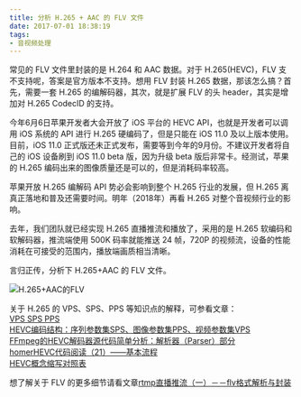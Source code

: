 ```yaml
---
title: 分析 H.265 + AAC 的 FLV 文件
date: 2017-07-01 18:38:19
tags:
- 音视频处理
---
```


常见的 FLV 文件里封装的是 H.264 和 AAC 数据。对于 H.265(HEVC)，FLV 支不支持呢，答案是官方版本不支持。想用 FLV 封装 H.265 数据，那该怎么搞？首先，需要一套 H.265 的编解码器，其次，就是扩展 FLV 的头 header，其实是增加对 H.265 CodecID 的支持。

今年6月6日苹果开发者大会开放了 iOS 平台的 HEVC API，也就是开发者可以调用 iOS 系统的 API 进行 H.265 硬编码了，但是只能在 iOS 11.0 及以上版本使用。目前，iOS 11.0 正式版还未正式发布，需要等到今年的9月份。不建议开发者将自己的 iOS 设备刷到 iOS 11.0 beta 版，因为升级 beta 版后非常卡。经测试，苹果的 H.265 编码出来的图像质量还是可以的，但是消耗码率较高。

苹果开放 H.265 编解码 API 势必会影响到整个 H.265 行业的发展，但 H.265 离真正落地和普及还需要时间。明年（2018年）再看 H.265 对整个音视频行业的影响。

<!-- more -->

去年，我们团队就已经实现 H.265 直播推流和播放了，采用的是 H.265 软编码和软解码器，推流端使用 500K 码率就能推送 24 帧，720P 的视频流，设备的性能消耗在可接受的范围内，播放端画质相当清晰。

言归正传，分析下 H.265+AAC 的 FLV 文件。

![H.265+AAC的FLV](http://pniof1eoj.bkt.clouddn.com/analyse-h265-flv-00.jpg)

关于 H.265 的 VPS、SPS、PPS 等知识点的解释，可参看文章：  
[VPS SPS PPS](http://blog.csdn.net/u012868357/article/details/48974967)  
[HEVC编码结构：序列参数集SPS、图像参数集PPS、视频参数集VPS](http://blog.csdn.net/lin453701006/article/details/52797104)  
[FFmpeg的HEVC解码器源代码简单分析：解析器（Parser）部分](http://blog.csdn.net/leixiaohua1020/article/details/46412607)  
[homerHEVC代码阅读（21）——基本流程](http://blog.csdn.net/nb_vol_1/article/details/50210487)  
[HEVC概念缩写对照表](http://blog.csdn.net/lin453701006/article/details/52797415)

想了解关于 FLV 的更多细节请看文章[rtmp直播推流（一）－－flv格式解析与封装](https://depthlove.github.io/2015/11/13/flv-analysis-in-rtmp-live-play)